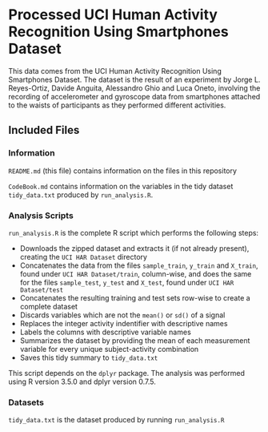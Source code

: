 # Processed UCI Human Activity Recognition Using Smartphones Dataset

This data comes from the UCI Human Activity Recognition Using Smartphones 
Dataset. The dataset is the result of an experiment by Jorge L. Reyes-Ortiz, 
Davide Anguita, Alessandro Ghio and Luca Oneto, involving the recording of 
accelerometer and gyroscope data from smartphones attached to the waists of 
participants as they performed different activities.

## Included Files

### Information

`README.md` (this file) contains information on the files in this repository

`CodeBook.md` contains information on the variables in the tidy dataset 
`tidy_data.txt` produced by `run_analysis.R`.  

### Analysis Scripts

`run_analysis.R` is the complete R script which performs the following steps:  
* Downloads the zipped dataset and extracts it (if not already present), 
creating the `UCI HAR Dataset` directory  
* Concatenates the data from the files `sample_train`, `y_train` and `X_train`, 
found  under `UCI HAR Dataset/train`, column-wise, and does the same for the 
files `sample_test`, `y_test` and `X_test`, found under `UCI HAR Dataset/test`   
* Concatenates the resulting training and test sets row-wise to create a 
complete dataset  
* Discards variables which are not the `mean()` or `sd()` of a signal  
* Replaces the integer activity indentifier with descriptive names  
* Labels the columns with descriptive variable names  
* Summarizes the dataset by providing the mean of each measurement variable for 
every unique subject-activity combination  
* Saves this tidy summary to `tidy_data.txt`  

This script depends on the `dplyr` package. The analysis was performed
using R version 3.5.0 and dplyr version 0.7.5.  

### Datasets

`tidy_data.txt` is the dataset produced by running `run_analysis.R`  
